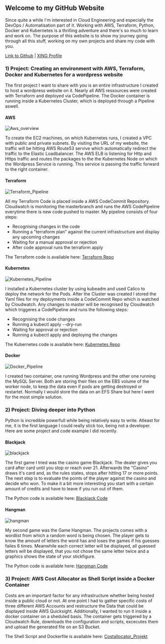 

## **Welcome to my GitHub Website**

Since quite a while I'm interested in Cloud Engineering and especially the DevOps / Automatisation part of it. Working with AWS, Terraform, Python, Docker and Kubernetes is a thrilling adventure and there's so much to learn and work on. The purpose of this website is to show my journey going through all this stuff, working on my own projects and share my code with you.   

[Link to Github](https://github.com/ThomasTusche?tab=repositories) | [XING Profile](https://www.xing.com/profile/Thomas_Tusche4/cv)



### **1) Project: Creating an environment with AWS, Terraform, Docker and Kubernetes for a wordpress website**

The first project I want to share with you is an entire infrastructure I created to host a wordpress website on it. 
Nearly all AWS ressources were created with Terraform and deployed via CodePipeline. The Docker container is running
inside a Kubernetes Cluster, which is deployed through a Pipeline aswell.

#### AWS
![Aws_overview](./aws_overview.png)

To create the EC2 machines, on which Kubernetes runs, I created a VPC with public and private subnets. By visiting the URL of my website, the traffic will be hitting
AWS Route53 servive which automatically redirect the traffic to the Elastic Loadbalancer. The AWS ELB is listening for Http and Https traffic and 
routes the packages to the the Kubernetes Node on which the Wordpress Service is running. This service is passing the traffic forward to the right container.

#### Terraform 
![Terraform_Pipeline](./terraform_pipeline.png)

All my Terraform Code is placed inside a AWS CodeCommit Repository. Cloudwatch is monitoring the masterbranch and runs the
AWS CodePipeline everytime there is new code pushed to master. 
My pipeline consists of four steps:
- Recognising changes in the code
- Running a "terraform plan" against the current infrastructure and display any upcoming changes
- Waiting for a manual approval or rejection
- After code approval runs the terraform apply

The Terraform code is available here:
[Terraform Repo](https://github.com/ThomasTusche/portfolio-website/tree/master/terraform)

#### Kubernetes 
![Kubernetes_Pipeline](./kubernetes_pipeline.png)

I installed a Kubernetes cluster by using kubeadm and used Calico to deploy the network for the Pods.
After the Cluster was created I stored the Yaml files for my deployments inside a CodeCommit Repo which is watched by Cloudwatch.
Any changes to master will be recognised by Cloudwatch which triggeres a CodePipeline and runs the following steps:
- Recognising the code changes
- Running a kubectl apply --dry-run
- Waiting for approval or rejection
- Running a kubectl apply and deploying the changes

The Kubernetes code is available here:
[Kubernetes Repo](https://github.com/ThomasTusche/portfolio-website/tree/master/kubernetes)

#### Docker 
![Docker_Pipeline](./docker_pipeline.png)

I created two container, one running Wordpress and the other one running the MySQL Server. Both are storing their files on the EBS
volume of the worker node, to keep the data even if pods are getting destroyed or restartet. Normally I would store the data on an EFS Share
but here I went for the most simple solution.


### **2) Project: Diving deeper into Python**

Python is incredible powerfull while being relatively easy to write. Atleast for me, it is the first language I could really stick too, being not
a developer. Here are some project and code example I did recently.

#### Blackjack
![blackjack](./blackjack.png)

The first game I tried was the casino game Blackjack. The dealer gives you card after card until you stop or reach over 21. Afterwards the "Casino"
draws it's card and, as the rules states, stops after hitting 17 or more points. The next step is to evaluate the points of the player against the
casino and decide who won. 
To make it a bit more interesting you start with a certain amount of credits and have to leave if you run out of them.

The Python code is available here:
[Blackjack Code](https://github.com/ThomasTusche/blackjack)

#### Hangman
![hangman](./hangman.png)

My second game was the Game Hangman. The projects comes with a wordlist from which a random word is being chosen. The player gets to know the amount
of letters the word has and loses the games if his guesses failes 6 times. Meanwhile each correct letter will be displayed, all guessed letters will be
displayed, that you not chose the same letter twice and a graphics shows the state of your stickfigure.

The Python code is available here:
[Hangman Code](https://github.com/ThomasTusche/hangman)

### **3) Project: AWS Cost Allocator as Shell Script inside a Docker Container**

Costs are an important factor for any infrastructure whether being hosted inside a public cloud or not. At one point I had to gather specific costs
of three different AWS Accounts and restructure the Data that could be displayed inside AWS Quicksight. Additionally, I wanted to run it inside a
docker container on a sheduled basis. The container gets triggered by a Cloudwatch Rule, downloads the configuration and scripts, excecutes them 
and upload the generated file on an S3 Bucket. 

The Shell Script and Dockerfile is available here:
[Costallocator_Projekt](https://github.com/ThomasTusche/awscli_cost_allocator)



